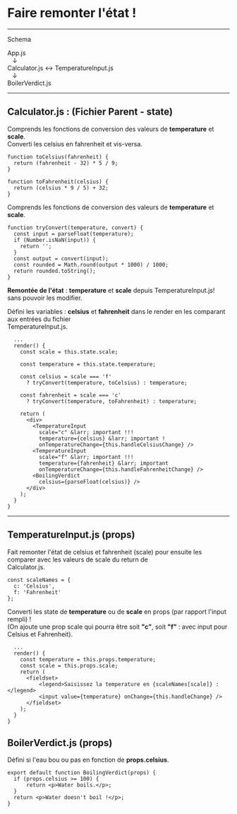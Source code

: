 # Faire remonter l'état !

---

Schema

App.js \
&ensp; &darr; \
Calculator.js &harr; TemperatureInput.js \
&ensp; &darr; \
BoilerVerdict.js

---

## Calculator.js : (Fichier Parent - state)

Comprends les fonctions de conversion des valeurs de **temperature** et **scale**. \
Converti les celsius en fahrenheit et vis-versa.

```
function toCelsius(fahrenheit) {
  return (fahrenheit - 32) * 5 / 9;
}

function toFahrenheit(celsius) {
  return (celsius * 9 / 5) + 32;
}
```

Comprends les fonctions de conversion des valeurs de **temperature** et **scale**.

```
function tryConvert(temperature, convert) {
  const input = parseFloat(temperature);
  if (Number.isNaN(input)) {
    return '';
  }
  const output = convert(input);
  const rounded = Math.round(output * 1000) / 1000;
  return rounded.toString();
}
```

**Remontée de l'état** : **temperature** et **scale** depuis TemperatureInput.js! \
sans pouvoir les modifier.

Défini les variables : **celsius** et **fahrenheit** dans le render en les comparant aux entrées du fichier \
TemperatureInput.js.

```
  ...
  render() {
    const scale = this.state.scale;
    
    const temperature = this.state.temperature;

    const celsius = scale === 'f'
      ? tryConvert(temperature, toCelsius) : temperature;
    
    const fahrenheit = scale === 'c'
      ? tryConvert(temperature, toFahrenheit) : temperature;

    return (
      <div>
        <TemperatureInput
          scale="c" &larr; important !!!
          temperature={celsius} &larr; important !
          onTemperatureChange={this.handleCelsiusChange} />
        <TemperatureInput
          scale="f" &larr; important !!!
          temperature={fahrenheit} &larr; important
          onTemperatureChange={this.handleFahrenheitChange} />
        <BoilingVerdict
          celsius={parseFloat(celsius)} />
      </div>
    );
  }
}
```

---

## TemperatureInput.js (props)

Fait remonter l'état de celsius et fahrenheit (scale) pour ensuite les comparer avec les valeurs de scale du return de \
Calculator.js. 

```
const scaleNames = {
  c: 'Celsius',
  f: 'Fahrenheit'
};
```

Converti les state de **temperature** ou de **scale** en props (par rapport l'input rempli) ! \
(On ajoute une prop scale qui pourra être soit **"c"**, soit **"f"** : avec input pour Celsius et Fahrenheit).

```
  ...
  render() {
    const temperature = this.props.temperature;
    const scale = this.props.scale;
    return (
      <fieldset>
          <legend>Saisissez la temperature en {scaleNames[scale]} :</legend>
          <input value={temperature} onChange={this.handleChange} />
      </fieldset>
    );
  }
}
```

## BoilerVerdict.js (props)

Défini si l'eau bou ou pas en fonction de **props.celsius**.

```
export default function BoilingVerdict(props) {
  if (props.celsius >= 100) {
      return <p>Water boils.</p>;
  }
  return <p>Water doesn't boil !</p>;
}
```